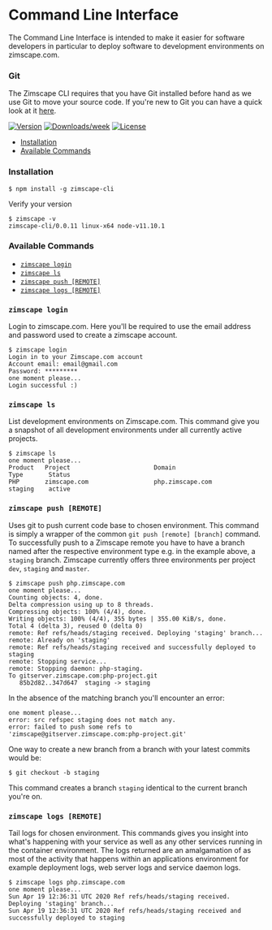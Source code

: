 # Command Line Interface

The Command Line Interface is intended to make it easier for software developers in particular
to deploy software to development environments on zimscape.com. 

### Git

The Zimscape CLI requires that you have Git installed before hand as we use Git to move your source code. 
If you're new to Git you can have a quick look at it 
[here](https://git-scm.com/book/en/v2/Getting-Started-About-Version-Control).


[![Version](https://img.shields.io/npm/v/zimscape-cli.svg)](https://npmjs.org/package/zimscape-cli)
[![Downloads/week](https://img.shields.io/npm/dw/zimscape-cli.svg)](https://npmjs.org/package/zimscape-cli)
[![License](https://img.shields.io/npm/l/zimscape-cli.svg)](https://github.com/vuskhoza/zimscape-cli/blob/master/package.json)

<!-- toc -->
* [Installation](#installation)
* [Available Commands](#available-commands)
<!-- tocstop -->
### Installation
<!-- usage -->
```sh-session
$ npm install -g zimscape-cli
```

Verify your version 

```
$ zimscape -v
zimscape-cli/0.0.11 linux-x64 node-v11.10.1
```
<!-- usagestop -->
### Available Commands

<!-- commands -->
- [`zimscape login`](#zimscape-login)
- [`zimscape ls`](#zimscape-ls)
- [`zimscape push [REMOTE]`](#zimscape-push-remote)
- [`zimscape logs [REMOTE]`](#zimscape-logs-remote)

### `zimscape login`

Login to zimscape.com. Here you'll be required to use the email address and password used to create a zimscape
account.

```
$ zimscape login
Login in to your Zimscape.com account
Account email: email@gmail.com
Password: *********
one moment please...
Login successful :)
```

### `zimscape ls`

List development environments on Zimscape.com. This command give you a snapshot of all development environments
under all currently active projects.

```
$ zimscape ls
one moment please...
Product   Project                       Domain                        Type       Status 
PHP       zimscape.com                  php.zimscape.com              staging    active 

```

### `zimscape push [REMOTE]`

Uses git to push current code base to chosen environment. This command is simply a wrapper of the common 
`git push [remote] [branch]` command. To successfully push to a Zimscape remote you have to have a branch 
named after the respective environment type e.g. in the example above, a `staging` branch. Zimscape
currently offers three environments per project `dev`, `staging` and `master`.

```
$ zimscape push php.zimscape.com
one moment please...
Counting objects: 4, done.
Delta compression using up to 8 threads.
Compressing objects: 100% (4/4), done.
Writing objects: 100% (4/4), 355 bytes | 355.00 KiB/s, done.
Total 4 (delta 3), reused 0 (delta 0)
remote: Ref refs/heads/staging received. Deploying 'staging' branch...
remote: Already on 'staging'
remote: Ref refs/heads/staging received and successfully deployed to staging
remote: Stopping service...
remote: Stopping daemon: php-staging.
To gitserver.zimscape.com:php-project.git
   85b2d82..347d647  staging -> staging
```

In the absence of the matching branch you'll encounter an error:

```
one moment please...
error: src refspec staging does not match any.
error: failed to push some refs to 'zimscape@gitserver.zimscape.com:php-project.git'
```

One way to create a new branch from a branch with your latest commits would be:

```
$ git checkout -b staging
```

This command creates a branch `staging` identical to the current branch you're on.

### `zimscape logs [REMOTE]`

Tail logs for chosen environment. This commands gives you insight into what's happening with your service
as well as any other services running in the container environment. The logs returned are an amalgamation of
as most of the activity that happens within an applications environment for example deployment logs, web server
logs and service daemon logs.

```
$ zimscape logs php.zimscape.com
one moment please...
Sun Apr 19 12:36:31 UTC 2020 Ref refs/heads/staging received. Deploying 'staging' branch...
Sun Apr 19 12:36:31 UTC 2020 Ref refs/heads/staging received and successfully deployed to staging

```

<!-- commandsstop -->
